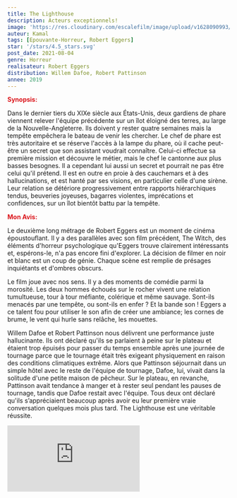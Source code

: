 ```yaml
---
title: The Lighthouse
description: Acteurs exceptionnels!
image: 'https://res.cloudinary.com/escalefilm/image/upload/v1628090993/The_Lighthouse_nl0awv.jpg'
auteur: Kamal
tags: [Epouvante-Horreur, Robert Eggers]
star: '/stars/4.5_stars.svg'
post_date: 2021-08-04
genre: Horreur
realisateur: Robert Eggers
distribution: Willem Dafoe, Robert Pattinson
annee: 2019
---
```


<span style="color:#db161c">**Synopsis:**</span>

Dans le dernier tiers du XIXe siècle aux États-Unis, deux gardiens de phare viennent relever l'équipe précédente sur un îlot éloigné des terres, au large de la Nouvelle-Angleterre. Ils doivent y rester quatre semaines mais la tempête empêchera le bateau de venir les chercher. Le chef de phare est très autoritaire et se réserve l'accès à la lampe du phare, où il cache peut-être un secret que son assistant voudrait connaître. Celui-ci effectue sa première mission et découvre le métier, mais le chef le cantonne aux plus basses besognes. Il a cependant lui aussi un secret et pourrait ne pas être celui qu'il prétend. Il est en outre en proie à des cauchemars et à des hallucinations, et est hanté par ses visions, en particulier celle d'une sirène.
Leur relation se détériore progressivement entre rapports hiérarchiques tendus, beuveries joyeuses, bagarres violentes, imprécations et confidences, sur un îlot bientôt battu par la tempête.

<span style="color:#db161c">**Mon Avis:**</span>

Le deuxième long métrage de Robert Eggers est un moment de cinéma époustouflant. Il y a des parallèles avec son film précédent, The Witch, des éléments d'horreur psychologique qu'Eggers trouve clairement intéressants et, espérons-le, n'a pas encore fini d'explorer. La décision de filmer en noir et blanc est un coup de génie. Chaque scène est remplie de présages inquiétants et d'ombres obscurs.

Le film joue avec nos sens. Il y a des moments de comédie parmi la morosité. Les deux hommes échoués sur le rocher vivent une relation tumultueuse, tour à tour méfiante, colérique et même sauvage. Sont-ils menacés par une tempête, ou sont-ils en enfer ? Et la bande son ! Eggers a ce talent fou pour utiliser le son afin de créer une ambiance; les cornes de brume, le vent qui hurle sans relâche, les mouettes.

Willem Dafoe et Robert Pattinson nous délivrent une performance juste hallucinante. Ils ont déclaré qu'ils se parlaient à peine sur le plateau et étaient trop épuisés pour passer du temps ensemble après une journée de tournage parce que le tournage était très exigeant physiquement en raison des conditions climatiques extrême. Alors que Pattinson séjournait dans un simple hôtel avec le reste de l'équipe de tournage, Dafoe, lui, vivait dans la solitude d'une petite maison de pêcheur. Sur le plateau, en revanche, Pattinson avait tendance à manger et à rester seul pendant les pauses de tournage, tandis que Dafoe restait avec l'équipe. Tous deux ont déclaré qu'ils s’appréciaient beaucoup après avoir eu leur première vraie conversation quelques mois plus tard. The Lighthouse est une véritable réussite.

<div>
    <iframe src="https://www.youtube.com/embed/HGQtix20zO8" title="YouTube video player" frameborder="0" allow="accelerometer; autoplay; clipboard-write; encrypted-media; gyroscope; picture-in-picture" allowfullscreen></iframe>
</div>